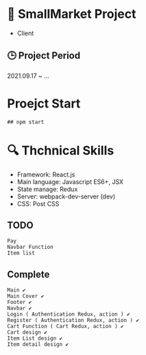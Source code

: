 # 📖 SmallMarket Project
- Client

## :clock3: Project Period
2021.09.17 ~ ...

# Proejct Start
```
## npm start
```

# :mag: Thchnical Skills

- Framework: React.js
- Main language: Javascript ES6+, JSX
- State manage: Redux
- Server: webpack-dev-server (dev)
- CSS: Post CSS

## TODO
```
Pay
Navbar Function
Item list
```

## Complete
```
Main ✔
Main Cover ✔
Footer ✔
Navbar ✔
Login ( Authentication Redux, action ) ✔
Register ( Authentication Redux, action ) ✔
Cart Function ( Cart Redux, action ) ✔
Cart design ✔
Item List design ✔
Item detail design ✔
```